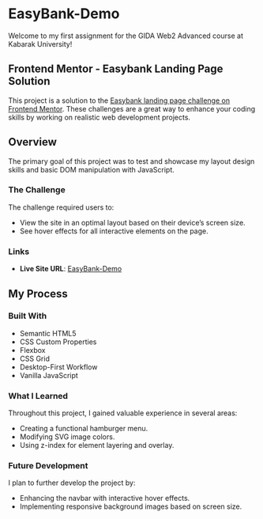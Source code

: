 # EasyBank-Demo

Welcome to my first assignment for the GIDA Web2 Advanced course at Kabarak University!

## Frontend Mentor - Easybank Landing Page Solution

This project is a solution to the [Easybank landing page challenge on Frontend Mentor](https://www.frontendmentor.io/challenges/easybank-landing-page-WaUhkoDN). These challenges are a great way to enhance your coding skills by working on realistic web development projects.

## Overview

The primary goal of this project was to test and showcase my layout design skills and basic DOM manipulation with JavaScript.

### The Challenge

The challenge required users to:

- View the site in an optimal layout based on their device’s screen size.
- See hover effects for all interactive elements on the page.

### Links

- **Live Site URL**: [EasyBank-Demo](https://easy-bank-demo.vercel.app/)

## My Process

### Built With

- Semantic HTML5
- CSS Custom Properties
- Flexbox
- CSS Grid
- Desktop-First Workflow
- Vanilla JavaScript

### What I Learned

Throughout this project, I gained valuable experience in several areas:
- Creating a functional hamburger menu.
- Modifying SVG image colors.
- Using z-index for element layering and overlay.

### Future Development

I plan to further develop the project by:
- Enhancing the navbar with interactive hover effects.
- Implementing responsive background images based on screen size.
